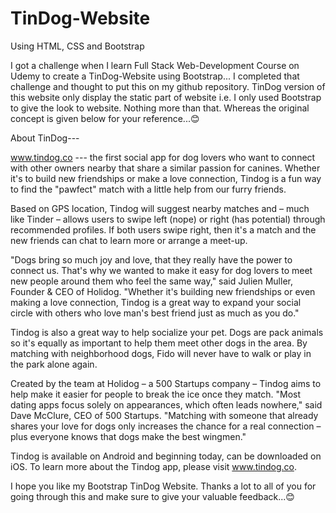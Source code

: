 # TinDog-Website
Using HTML, CSS and Bootstrap


I got a challenge when I learn Full Stack Web-Development Course on Udemy to create a TinDog-Website using Bootstrap... I completed that challenge and thought to put this on my github repository. TinDog version of this website only display the static part of website i.e. I only used Bootstrap to give the look to website. Nothing more than that.
Whereas the original concept is given below for your reference...😊

About TinDog---

www.tindog.co --- the first social app for dog lovers who want to connect with other owners nearby that share a similar passion for canines. Whether it's to build new friendships or make a love connection, Tindog is a fun way to find the "pawfect" match with a little help from our furry friends.

Based on GPS location, Tindog will suggest nearby matches and – much like Tinder – allows users to swipe left (nope) or right (has potential) through recommended profiles. If both users swipe right, then it's a match and the new friends can chat to learn more or arrange a meet-up.

"Dogs bring so much joy and love, that they really have the power to connect us. That's why we wanted to make it easy for dog lovers to meet new people around them who feel the same way," said Julien Muller, Founder & CEO of Holidog. "Whether it's building new friendships or even making a love connection, Tindog is a great way to expand your social circle with others who love man's best friend just as much as you do."

Tindog is also a great way to help socialize your pet. Dogs are pack animals so it's equally as important to help them meet other dogs in the area. By matching with neighborhood dogs, Fido will never have to walk or play in the park alone again.

Created by the team at Holidog – a 500 Startups company – Tindog aims to help make it easier for people to break the ice once they match. "Most dating apps focus solely on appearances, which often leads nowhere," said Dave McClure, CEO of 500 Startups. "Matching with someone that already shares your love for dogs only increases the chance for a real connection – plus everyone knows that dogs make the best wingmen."

Tindog is available on Android and beginning today, can be downloaded on iOS. To learn more about the Tindog app, please visit www.tindog.co.

I hope you like my Bootstrap TinDog Website. Thanks a lot to all of you for going through this and make sure to give your valuable feedback...😊

